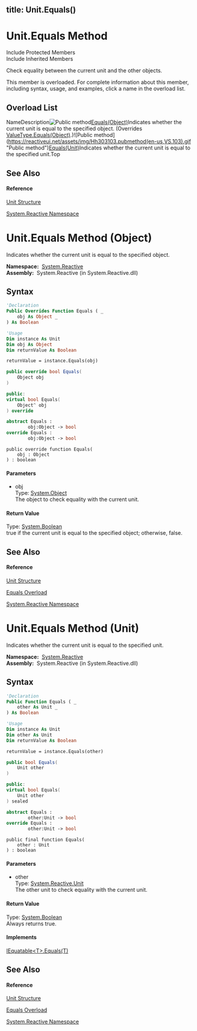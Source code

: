 title: Unit.Equals()
---
# Unit.Equals Method

Include Protected Members  
Include Inherited Members

Check equality between the current unit and the other objects.

This member is overloaded. For complete information about this member, including syntax, usage, and examples, click a name in the overload list.

## Overload List

NameDescription![Public method](https://reactiveui.net/assets/img/Hh303103.pubmethod(en-us,VS.103).gif "Public method")[Equals(Object)](https://msdn.microsoft.com/en-us/library/m:system.reactive.unit.equals(system.object)(v=VS.103))Indicates whether the current unit is equal to the specified object. (Overrides [ValueType.Equals(Object)](https://msdn.microsoft.com/en-us/library/m:system.valuetype.equals(system.object)(v=VS.103)).)![Public method](https://reactiveui.net/assets/img/Hh303103.pubmethod(en-us,VS.103).gif "Public method")[Equals(Unit)](https://msdn.microsoft.com/en-us/library/m:system.reactive.unit.equals(system.reactive.unit)(v=VS.103))Indicates whether the current unit is equal to the specified unit.Top

## See Also

#### Reference

[Unit Structure](Unit\Unit.md)

[System.Reactive Namespace](System.Reactive\System.Reactive.md)





# Unit.Equals Method (Object)

Indicates whether the current unit is equal to the specified object.

**Namespace:**  [System.Reactive](System.Reactive\System.Reactive.md)  
**Assembly:**  System.Reactive (in System.Reactive.dll)

## Syntax

```vb
'Declaration
Public Overrides Function Equals ( _
    obj As Object _
) As Boolean
```

```vb
'Usage
Dim instance As Unit
Dim obj As Object
Dim returnValue As Boolean

returnValue = instance.Equals(obj)
```

```csharp
public override bool Equals(
    Object obj
)
```

```c++
public:
virtual bool Equals(
    Object^ obj
) override
```

```fsharp
abstract Equals : 
        obj:Object -> bool 
override Equals : 
        obj:Object -> bool 
```

```jscript
public override function Equals(
    obj : Object
) : boolean
```

#### Parameters

- obj  
  Type: [System.Object](https://msdn.microsoft.com/en-us/library/e5kfa45b)  
  The object to check equality with the current unit.

#### Return Value

Type: [System.Boolean](https://msdn.microsoft.com/en-us/library/a28wyd50)  
true if the current unit is equal to the specified object; otherwise, false.

## See Also

#### Reference

[Unit Structure](Unit\Unit.md)

[Equals Overload](Equals\Unit.Equals.md)

[System.Reactive Namespace](System.Reactive\System.Reactive.md)







# Unit.Equals Method (Unit)

Indicates whether the current unit is equal to the specified unit.

**Namespace:**  [System.Reactive](System.Reactive\System.Reactive.md)  
**Assembly:**  System.Reactive (in System.Reactive.dll)

## Syntax

```vb
'Declaration
Public Function Equals ( _
    other As Unit _
) As Boolean
```

```vb
'Usage
Dim instance As Unit
Dim other As Unit
Dim returnValue As Boolean

returnValue = instance.Equals(other)
```

```csharp
public bool Equals(
    Unit other
)
```

```c++
public:
virtual bool Equals(
    Unit other
) sealed
```

```fsharp
abstract Equals : 
        other:Unit -> bool 
override Equals : 
        other:Unit -> bool 
```

```jscript
public final function Equals(
    other : Unit
) : boolean
```

#### Parameters

- other  
  Type: [System.Reactive.Unit](Unit\Unit.md)  
  The other unit to check equality with the current unit.

#### Return Value

Type: [System.Boolean](https://msdn.microsoft.com/en-us/library/a28wyd50)  
Always returns true.

#### Implements

[IEquatable\<T\>.Equals(T)](https://msdn.microsoft.com/en-us/library/m:system.iequatable%601.equals(%600)(v=VS.103))

## See Also

#### Reference

[Unit Structure](Unit\Unit.md)

[Equals Overload](Equals\Unit.Equals.md)

[System.Reactive Namespace](System.Reactive\System.Reactive.md)








